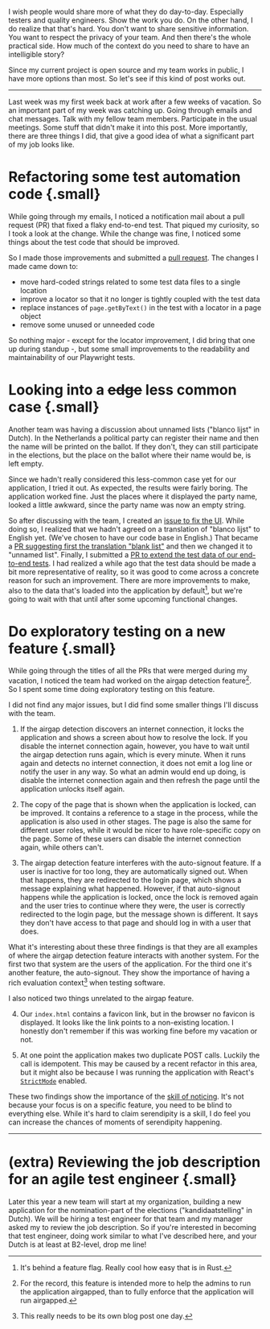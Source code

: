 <!--
.. title: Some of the things I did after being off for a few weeks
.. slug: some-of-the-things-i-did-after-being-off-for-a-few-weeks
.. date: 2025-06-28
.. category: 
.. tags: 
.. type: text
.. description: Show what you do day-to-day!
-->

I wish people would share more of what they do day-to-day. Especially testers and quality engineers. Show the work you do. On the other hand, I do realize that that's hard. You don't want to share sensitive information. You want to respect the privacy of your team. And then there's the whole practical side. How much of the context do you need to share to have an intelligible story?

Since my current project is open source and my team works in public, I have more options than most. So let's see if this kind of post works out.

---

Last week was my first week back at work after a few weeks of vacation. So an important part of my week was catching up. Going through emails and chat messages. Talk with my fellow team members. Participate in the usual meetings. Some stuff that didn't make it into this post. More importantly, there are three things I did, that give a good idea of what a significant part of my job looks like.


# Refactoring some test automation code {.small}

While going through my emails, I noticed a notification mail about a pull request (PR) that fixed a flaky end-to-end test. That piqued my curiosity, so I took a look at the change. While the change was fine, I noticed some things about the test code that should be improved.

So I made those improvements and submitted a [pull request](https://github.com/kiesraad/abacus/pull/1671). The changes I made came down to:

- move hard-coded strings related to some test data files to a single location
- improve a locator so that it no longer is tightly coupled with the test data
- replace instances of `page.getByText()` in the test with a locator in a page object
- remove some unused or unneeded code

So nothing major - except for the locator improvement, I did bring that one up during standup -, but some small improvements to the readability and maintainability of our Playwright tests.


# Looking into a ~~edge~~ less common case {.small}

Another team was having a discussion about unnamed lists ("blanco lijst" in Dutch). In the Netherlands a political party can register their name and then the name will be printed on the ballot. If they don't, they can still participate in the elections, but the place on the ballot where their name would be, is left empty.

Since we hadn't really considered this less-common case yet for our application, I tried it out. As expected, the results were fairly boring. The application worked fine. Just the places where it displayed the party name, looked a little awkward, since the party name was now an empty string.

So after discussing with the team, I created an [issue to fix the UI](https://github.com/kiesraad/abacus/issues/1685). While doing so, I realized that we hadn't agreed on a translation of "blanco lijst" to English yet. (We've chosen to have our code base in English.) That became a [PR suggesting first the translation "blank list"](https://github.com/kiesraad/abacus/pull/1682) and then we changed it to "unnamed list". Finally, I submitted a [PR to extend the test data of our end-to-end tests](https://github.com/kiesraad/abacus/pull/1686). I had realized a while ago that the test data should be made a bit more representative of reality, so it was good to come across a concrete reason for such an improvement. There are more improvements to make, also to the data that's loaded into the application by default[^1], but we're going to wait with that until after some upcoming functional changes.

[^1]: It's behind a feature flag. Really cool how easy that is in Rust.


# Do exploratory testing on a new feature {.small}

While going through the titles of all the PRs that were merged during my vacation, I noticed the team had worked on the airgap detection feature[^2]. So I spent some time doing exploratory testing on this feature.

[^2]: For the record, this feature is intended more to help the admins to run the application airgapped, than to fully enforce that the application will run airgapped.

I did not find any major issues, but I did find some smaller things I'll discuss with the team.

1) If the airgap detection discovers an internet connection, it locks the application and shows a screen about how to resolve the lock. If you disable the internet connection again, however, you have to wait until the airgap detection runs again, which is every minute. When it runs again and detects no internet connection, it does not emit a log line or notify the user in any way. So what an admin would end up doing, is disable the internet connection again and then refresh the page until the application unlocks itself again.

2) The copy of the page that is shown when the application is locked, can be improved. It contains a reference to a stage in the process, while the application is also used in other stages. The page is also the same for different user roles, while it would be nicer to have role-specific copy on the page. Some of these users can disable the internet connection again, while others can't.

3) The airgap detection feature interferes with the auto-signout feature. If a user is inactive for too long, they are automatically signed out. When that happens, they are redirected to the login page, which shows a message explaining what happened. However, if that auto-signout happens while the application is locked, once the lock is removed again and the user tries to continue where they were, the user is correctly redirected to the login page, but the message shown is different. It says they don't have access to that page and should log in with a user that does.

What it's interesting about these three findings is that they are all examples of where the airgap detection feature interacts with another system. For the first two that system are the users of the application. For the third one it's another feature, the auto-signout. They show the importance of having a rich evaluation context[^3] when testing software.

[^3]: This really needs to be its own blog post one day.

I also noticed two things unrelated to the airgap feature.

4) Our `index.html` contains a favicon link, but in the browser no favicon is displayed. It looks like the link points to a non-existing location. I honestly don't remember if this was working fine before my vacation or not.

5) At one point the application makes two duplicate POST calls. Luckily the call is idempotent. This may be caused by a recent refactor in this area, but it might also be because I was running the application with React's [`StrictMode`](https://react.dev/reference/react/StrictMode) enabled.

These two findings show the importance of the [skill of noticing](link://slug/the-nine-skills-of-exploratory-testing#noticing). It's not because your focus is on a specific feature, you need to be blind to everything else. While it's hard to claim serendipity is a skill, I do feel you can increase the chances of moments of serendipity happening.

---

# (extra) Reviewing the job description for an agile test engineer {.small}

Later this year a new team will start at my organization, building a new application for the nomination-part of the elections ("kandidaatstelling" in Dutch). We will be hiring a test engineer for that team and my manager asked my to review the job description. So if you're interested in becoming that test engineer, doing work similar to what I've described here, and your Dutch is at least at B2-level, drop me line!
